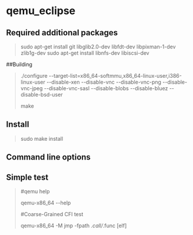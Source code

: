 # qemu_eclipse

## Required additional packages

> sudo apt-get install git libglib2.0-dev libfdt-dev libpixman-1-dev zlib1g-dev
> sudo apt-get install libnfs-dev libiscsi-dev

##Building

> ./configure --target-list=x86_64-softmmu,x86_64-linux-user,i386-linux-user --disable-xen --disable-vnc --disable-vnc-png --disable-vnc-jpeg --disable-vnc-sasl --disable-blobs --disable-bluez --disable-bsd-user
> 
>make

## Install

> sudo make install

## Command line options

## Simple test
         
> #qemu help
> 
> qemu-x86_64 --help
> 
> #Coarse-Grained CFI test
> 
>qemu-x86_64 -M jmp -fpath *.call/*.func [elf]
